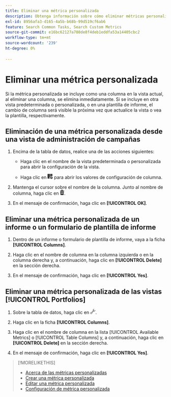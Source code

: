 ```yaml
---
title: Eliminar una métrica personalizada
description: Obtenga información sobre cómo eliminar métricas personalizadas, que se calculan a partir de métricas estándar.
exl-id: 8956afa3-d165-4a5b-b68b-99d519cf6ab6
feature: Search Common Tasks, Search Custom Metrics
source-git-commit: e16bc62127a708de8f4deb1eddfa53a14405cbc2
workflow-type: tm+mt
source-wordcount: '239'
ht-degree: 0%

---
```


# Eliminar una métrica personalizada

Si la métrica personalizada se incluye como una columna en la vista actual, al eliminar una columna, se elimina inmediatamente. Si se incluye en otra vista predeterminada o personalizada, o en una plantilla de informe, el cambio de columna será visible la próxima vez que actualice la vista o vea la plantilla, respectivamente.

## Eliminación de una métrica personalizada desde una vista de administración de campañas

1. Encima de la tabla de datos, realice una de las acciones siguientes:

   * Haga clic en el nombre de la vista predeterminada o personalizada para abrir la configuración de la vista.

   * Haga clic en ![Columnas personalizadas](/help/search-social-commerce/assets/custom-columns.png "Columnas personalizadas") para abrir los valores de configuración de columna.

1. Mantenga el cursor sobre el nombre de la columna. Junto al nombre de columna, haga clic en ![Eliminar](/help/search-social-commerce/assets/delete.png "Eliminar").

1. En el mensaje de confirmación, haga clic en **[!UICONTROL OK]**.

## Eliminar una métrica personalizada de un informe o un formulario de plantilla de informe

1. Dentro de un informe o formulario de plantilla de informe, vaya a la ficha **[!UICONTROL Columns]**.

1. Haga clic en el nombre de columna en la columna izquierda o en la columna derecha y, a continuación, haga clic en **[!UICONTROL Delete]** en la sección derecha.

1. En el mensaje de confirmación, haga clic en **[!UICONTROL Yes]**.

## Eliminar una métrica personalizada de las vistas [!UICONTROL Portfolios]

1. Sobre la tabla de datos, haga clic en ![Editar vista seleccionada](/help/search-social-commerce/assets/view-settings.png "Editar vista seleccionada").

1. Haga clic en la ficha **[!UICONTROL Columns]**.

1. Haga clic en el nombre de columna en la lista [!UICONTROL Available Metrics] o [!UICONTROL Table Columns] y, a continuación, haga clic en **[!UICONTROL Delete]** en la sección derecha.

1. En el mensaje de confirmación, haga clic en **[!UICONTROL Yes]**.

>[!MORELIKETHIS]
>
>* [Acerca de las métricas personalizadas](custom-metric-about.md)
>* [Crear una métrica personalizada](custom-metric-create.md)
>* [Editar una métrica personalizada](custom-metric-edit.md)
>* [Configuración de métrica personalizada](custom-metric-settings.md)
